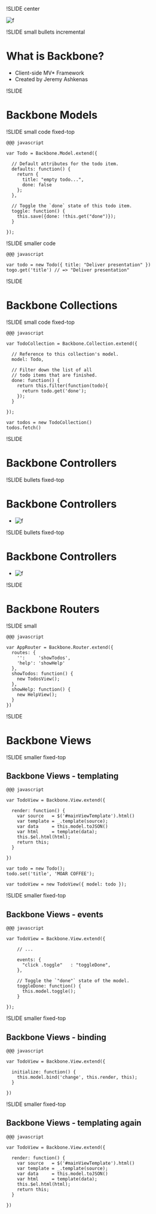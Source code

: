 !SLIDE center

![f](backbone.png)

!SLIDE small bullets incremental

# What is Backbone?

* Client-side MV* Framework
* Created by Jeremy Ashkenas

!SLIDE

# Backbone Models

!SLIDE small code fixed-top

    @@@ javascript

    var Todo = Backbone.Model.extend({

      // Default attributes for the todo item.
      defaults: function() {
        return {
          title: "empty todo...",
          done: false
        };
      },

      // Toggle the `done` state of this todo item.
      toggle: function() {
        this.save({done: !this.get("done")});
      }

    });


!SLIDE smaller code

    @@@ javascript

    var todo = new Todo({ title: "Deliver presentation" })
    togo.get('title') // => "Deliver presentation"

!SLIDE

# Backbone Collections

!SLIDE small code fixed-top

    @@@ javascript

    var TodoCollection = Backbone.Collection.extend({

      // Reference to this collection's model.
      model: Todo,

      // Filter down the list of all
      // todo items that are finished.
      done: function() {
        return this.filter(function(todo){ 
          return todo.get('done'); 
        });
      }

    });

    var todos = new TodoCollection()
    todos.fetch()

!SLIDE

# Backbone Controllers

!SLIDE bullets fixed-top

# Backbone Controllers

* ![f](wat.jpeg)

!SLIDE bullets fixed-top

# Backbone Controllers

* ![f](controllers.png)

!SLIDE

# Backbone Routers

!SLIDE small

    @@@ javascript

    var AppRouter = Backbone.Router.extend({
      routes: {
        '':     'showTodos',
        'help': 'showHelp'
      },
      showTodos: function() {
        new TodosView();
      },
      showHelp: function() {
        new HelpView();
      }
    })


!SLIDE

# Backbone Views

!SLIDE smaller fixed-top

## Backbone Views - templating

    @@@ javascript

    var TodoView = Backbone.View.extend({

      render: function() {
        var source   = $('#mainViewTemplate').html()
        var template = _.template(source);
        var data     = this.model.toJSON()
        var html     = template(data);
        this.$el.html(html);
        return this;
      }

    })

    var todo = new Todo();
    todo.set('title', 'MOAR COFFEE');

    var todoView = new TodoView({ model: todo });

!SLIDE smaller fixed-top

## Backbone Views - events

    @@@ javascript

    var TodoView = Backbone.View.extend({

        // ...

        events: {
          "click .toggle"   : "toggleDone",
        },

        // Toggle the `"done"` state of the model.
        toggleDone: function() {
          this.model.toggle();
        }

    });

!SLIDE smaller fixed-top

## Backbone Views - binding

    @@@ javascript

    var TodoView = Backbone.View.extend({

      initialize: function() {
        this.model.bind('change', this.render, this);
      }

    })

!SLIDE smaller fixed-top

## Backbone Views - templating again

    @@@ javascript

    var TodoView = Backbone.View.extend({

      render: function() {
        var source   = $('#mainViewTemplate').html()
        var template = _.template(source);
        var data     = this.model.toJSON()
        var html     = template(data);
        this.$el.html(html);
        return this;
      }

    })

